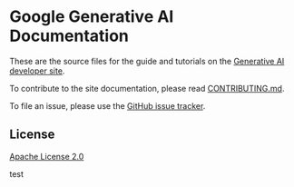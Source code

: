 # Google Generative AI Documentation

These are the source files for the guide and tutorials on
the [Generative AI developer site](https://developers.generativeai.google/).

To contribute to the site documentation, please read
[CONTRIBUTING.md](CONTRIBUTING.md).

To file an issue, please use the
[GitHub issue tracker](https://github.com/google/generative-ai-docs/issues/new).

## License

[Apache License 2.0](LICENSE)

test
